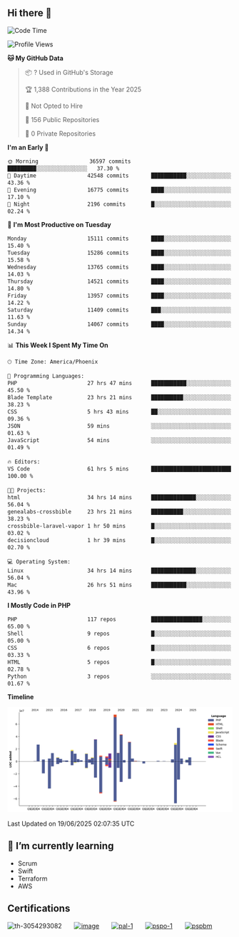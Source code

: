 ## Hi there 👋

<!--START_SECTION:waka-->
![Code Time](http://img.shields.io/badge/Code%20Time-11%2C260%20hrs%2054%20mins-blue)

![Profile Views](http://img.shields.io/badge/Profile%20Views-16-blue)

**🐱 My GitHub Data** 

> 📦 ? Used in GitHub's Storage 
 > 
> 🏆 1,388 Contributions in the Year 2025
 > 
> 🚫 Not Opted to Hire
 > 
> 📜 156 Public Repositories 
 > 
> 🔑 0 Private Repositories 
 > 
**I'm an Early 🐤** 

```text
🌞 Morning                36597 commits       █████████░░░░░░░░░░░░░░░░   37.30 % 
🌆 Daytime                42548 commits       ███████████░░░░░░░░░░░░░░   43.36 % 
🌃 Evening                16775 commits       ████░░░░░░░░░░░░░░░░░░░░░   17.10 % 
🌙 Night                  2196 commits        █░░░░░░░░░░░░░░░░░░░░░░░░   02.24 % 
```
📅 **I'm Most Productive on Tuesday** 

```text
Monday                   15111 commits       ████░░░░░░░░░░░░░░░░░░░░░   15.40 % 
Tuesday                  15286 commits       ████░░░░░░░░░░░░░░░░░░░░░   15.58 % 
Wednesday                13765 commits       ████░░░░░░░░░░░░░░░░░░░░░   14.03 % 
Thursday                 14521 commits       ████░░░░░░░░░░░░░░░░░░░░░   14.80 % 
Friday                   13957 commits       ████░░░░░░░░░░░░░░░░░░░░░   14.22 % 
Saturday                 11409 commits       ███░░░░░░░░░░░░░░░░░░░░░░   11.63 % 
Sunday                   14067 commits       ████░░░░░░░░░░░░░░░░░░░░░   14.34 % 
```


📊 **This Week I Spent My Time On** 

```text
🕑︎ Time Zone: America/Phoenix

💬 Programming Languages: 
PHP                      27 hrs 47 mins      ███████████░░░░░░░░░░░░░░   45.50 % 
Blade Template           23 hrs 21 mins      ██████████░░░░░░░░░░░░░░░   38.23 % 
CSS                      5 hrs 43 mins       ██░░░░░░░░░░░░░░░░░░░░░░░   09.36 % 
JSON                     59 mins             ░░░░░░░░░░░░░░░░░░░░░░░░░   01.63 % 
JavaScript               54 mins             ░░░░░░░░░░░░░░░░░░░░░░░░░   01.49 % 

🔥 Editors: 
VS Code                  61 hrs 5 mins       █████████████████████████   100.00 % 

🐱‍💻 Projects: 
html                     34 hrs 14 mins      ██████████████░░░░░░░░░░░   56.04 % 
genealabs-crossbible     23 hrs 21 mins      ██████████░░░░░░░░░░░░░░░   38.23 % 
crossbible-laravel-vapor 1 hr 50 mins        █░░░░░░░░░░░░░░░░░░░░░░░░   03.02 % 
decisioncloud            1 hr 39 mins        █░░░░░░░░░░░░░░░░░░░░░░░░   02.70 % 

💻 Operating System: 
Linux                    34 hrs 14 mins      ██████████████░░░░░░░░░░░   56.04 % 
Mac                      26 hrs 51 mins      ███████████░░░░░░░░░░░░░░   43.96 % 
```

**I Mostly Code in PHP** 

```text
PHP                      117 repos           ████████████████░░░░░░░░░   65.00 % 
Shell                    9 repos             █░░░░░░░░░░░░░░░░░░░░░░░░   05.00 % 
CSS                      6 repos             █░░░░░░░░░░░░░░░░░░░░░░░░   03.33 % 
HTML                     5 repos             █░░░░░░░░░░░░░░░░░░░░░░░░   02.78 % 
Python                   3 repos             ░░░░░░░░░░░░░░░░░░░░░░░░░   01.67 % 
```



**Timeline**

![Lines of Code chart](https://raw.githubusercontent.com/mikebronner/mikebronner/master/assets/bar_graph.png)


 Last Updated on 19/06/2025 02:07:35 UTC
<!--END_SECTION:waka-->

<!--
**mikebronner/mikebronner** is a ✨ _special_ ✨ repository because its `README.md` (this file) appears on your GitHub profile.

Here are some ideas to get you started:

- 🔭 I’m currently working on ...
- 🌱 I’m currently learning ...
- 👯 I’m looking to collaborate on ...
- 🤔 I’m looking for help with ...
- 💬 Ask me about ...
- 📫 How to reach me: ...
- 😄 Pronouns: ...
- ⚡ Fun fact: ...
-->

## 🌱 I’m currently learning

- Scrum
- Swift
- Terraform
- AWS

## Certifications

![th-3054293082](https://user-images.githubusercontent.com/1791050/208267034-c5006f82-ae89-41eb-9478-7106c5aba070.jpg)
&nbsp;&nbsp;&nbsp;&nbsp;&nbsp;
[![image](https://images.credly.com/size/100x100/images/a2790314-008a-4c3d-9553-f5e84eb359ba/image.png)](https://www.credly.com/users/mike-bronner)
&nbsp;&nbsp;&nbsp;&nbsp;&nbsp;
[![pal-1](https://images.credly.com/size/100x100/images/78c772ee-6b3c-4348-ac66-58ac5a2cf581/image.png)](https://www.credly.com/users/mike-bronner)
&nbsp;&nbsp;&nbsp;&nbsp;&nbsp;
[![pspo-1](https://images.credly.com/size/100x100/images/591762c5-fae7-49c6-b326-e1756979928d/image.png)](https://www.credly.com/users/mike-bronner)
&nbsp;&nbsp;&nbsp;&nbsp;&nbsp;
[![pspbm](https://images.credly.com/size/100x100/images/55a21a78-59af-4294-810e-e4014e9ca1be/image.png)](https://www.credly.com/users/mike-bronner)
